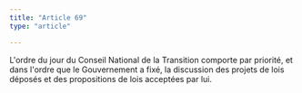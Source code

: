 ```yaml
---
title: "Article 69"
type: "article"

---
```




L'ordre du jour du Conseil National de la Transition comporte par priorité, et dans l'ordre que le Gouvernement a fixé, la discussion des projets de lois déposés et des propositions de lois acceptées par lui.
